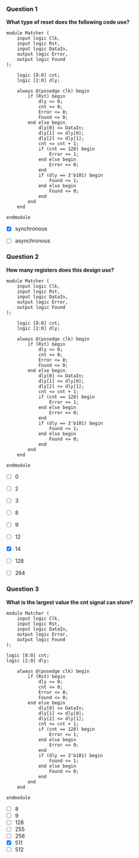 ### Question 1
**What type of reset does the following code use?**
```
module Matcher (
    input logic Clk,
    input logic Rst,
    input logic DataIn,
    output logic Error,
    output logic Found
);

    logic [8:0] cnt;
    logic [2:0] dly;

    always @(posedge clk) begin
        if (Rst) begin
            dly <= 0;
            cnt <= 0;
            Error <= 0;
            Found <= 0;
        end else begin
            dly[0] <= DataIn;
            dly[1] <= dly[0];
            dly[2] <= dly[1];
            cnt <= cnt + 1;
            if (cnt == 128) begin
                Error <= 1;
            end else begin
                Error <= 0;
            end
            if (dly == 3'b101) begin
                Found <= 1;
            end else begin
                Found <= 0;
            end
        end
    end
    
endmodule
```

- [x] synchronous
- [ ] asynchronous


### Question 2
**How many registers does this design use?**
```
module Matcher (
    input logic Clk,
    input logic Rst,
    input logic DataIn,
    output logic Error,
    output logic Found
);

    logic [8:0] cnt;
    logic [2:0] dly;

    always @(posedge clk) begin
        if (Rst) begin
            dly <= 0;
            cnt <= 0;
            Error <= 0;
            Found <= 0;
        end else begin
            dly[0] <= DataIn;
            dly[1] <= dly[0];
            dly[2] <= dly[1];
            cnt <= cnt + 1;
            if (cnt == 128) begin
                Error <= 1;
            end else begin
                Error <= 0;
            end
            if (dly == 3'b101) begin
                Found <= 1;
            end else begin
                Found <= 0;
            end
        end
    end

endmodule
```

- [ ] 0
- [ ] 2
- [ ] 3
- [ ] 8
- [ ] 9
- [ ] 12
- [x] 14
- [ ] 128
- [ ] 264


### Question 3
**What is the largest value the cnt signal can store?**
```
module Matcher (
    input logic Clk,
    input logic Rst,
    input logic DataIn,
    output logic Error,
    output logic Found
);

logic [8:0] cnt;
logic [2:0] dly;

    always @(posedge clk) begin
        if (Rst) begin
            dly <= 0;
            cnt <= 0;
            Error <= 0;
            Found <= 0;
        end else begin
            dly[0] <= DataIn;
            dly[1] <= dly[0];
            dly[2] <= dly[1];
            cnt <= cnt + 1;
            if (cnt == 128) begin
                Error <= 1;
            end else begin
                Error <= 0;
            end
            if (dly == 3'b101) begin
                Found <= 1;
            end else begin
                Found <= 0;
            end
        end
    end
    
endmodule
```

- [ ] 8
- [ ] 9
- [ ] 128
- [ ] 255
- [ ] 256
- [x] 511
- [ ] 512
